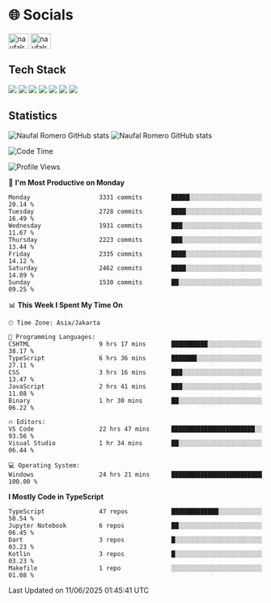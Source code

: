 <h1 align="">🌐 Socials</h1>
<p align="left">
<a href="https://linkedin.com/in/naufal-romero-putra-pratama-9ab816177/" target="blank"><img align="center" src="https://raw.githubusercontent.com/rahuldkjain/github-profile-readme-generator/master/src/images/icons/Social/linked-in-alt.svg" alt="naufalromero" height="30" width="40" /></a>
<a href="https://instagram.com/naufalromero" target="blank"><img align="center" src="https://raw.githubusercontent.com/rahuldkjain/github-profile-readme-generator/master/src/images/icons/Social/instagram.svg" alt="naufalromero" height="30" width="40" /></a>
</p>


<h2 align="">Tech Stack</h2>
<div align="">
  <img src="https://img.shields.io/badge/next.js-000000?style=for-the-badge&logo=nextdotjs&logoColor=white"/>
 <img src="https://img.shields.io/badge/typescript-%23007ACC.svg?style=for-the-badge&logo=typescript&logoColor=white"/>
 <img src="https://img.shields.io/badge/react-%2320232a.svg?style=for-the-badge&logo=react&logoColor=%2361DAFB"/>
 <img src="https://img.shields.io/badge/tailwindcss-%2338B2AC.svg?style=for-the-badge&logo=tailwind-css&logoColor=white"/>
 <img src="https://img.shields.io/badge/Prisma-3982CE?style=for-the-badge&logo=Prisma&logoColor=white"/>
 <img src="https://img.shields.io/badge/javascript-%23323330.svg?style=for-the-badge&logo=javascript&logoColor=%23F7DF1E"/>
 <img src="https://img.shields.io/badge/java-%23ED8B00.svg?style=for-the-badge&logo=openjdk&logoColor=white"/>
</div>


<h2 align="">Statistics</h2>
<div align="">
<img src="https://github-readme-stats-xi-nine-74.vercel.app/api?username=romves&show_icons=true&theme=tokyonight&include_all_commits=true&count_private=true" alt="Naufal Romero GitHub stats"/>
<img src="https://github-readme-stats-xi-nine-74.vercel.app/api/top-langs/?username=romves&theme=tokyonight&hide_border=false&include_all_commits=true&count_private=true&layout=compact" alt="Naufal Romero GitHub stats"/>
</div>

<!--START_SECTION:waka-->
![Code Time](http://img.shields.io/badge/Code%20Time-2%2C532%20hrs%2058%20mins-blue)

![Profile Views](http://img.shields.io/badge/Profile%20Views-3-blue)

📅 **I'm Most Productive on Monday** 

```text
Monday                   3331 commits        █████░░░░░░░░░░░░░░░░░░░░   20.14 % 
Tuesday                  2728 commits        ████░░░░░░░░░░░░░░░░░░░░░   16.49 % 
Wednesday                1931 commits        ███░░░░░░░░░░░░░░░░░░░░░░   11.67 % 
Thursday                 2223 commits        ███░░░░░░░░░░░░░░░░░░░░░░   13.44 % 
Friday                   2335 commits        ████░░░░░░░░░░░░░░░░░░░░░   14.12 % 
Saturday                 2462 commits        ████░░░░░░░░░░░░░░░░░░░░░   14.89 % 
Sunday                   1530 commits        ██░░░░░░░░░░░░░░░░░░░░░░░   09.25 % 
```


📊 **This Week I Spent My Time On** 

```text
🕑︎ Time Zone: Asia/Jakarta

💬 Programming Languages: 
CSHTML                   9 hrs 17 mins       ██████████░░░░░░░░░░░░░░░   38.17 % 
TypeScript               6 hrs 36 mins       ███████░░░░░░░░░░░░░░░░░░   27.11 % 
CSS                      3 hrs 16 mins       ███░░░░░░░░░░░░░░░░░░░░░░   13.47 % 
JavaScript               2 hrs 41 mins       ███░░░░░░░░░░░░░░░░░░░░░░   11.08 % 
Binary                   1 hr 30 mins        ██░░░░░░░░░░░░░░░░░░░░░░░   06.22 % 

🔥 Editors: 
VS Code                  22 hrs 47 mins      ███████████████████████░░   93.56 % 
Visual Studio            1 hr 34 mins        ██░░░░░░░░░░░░░░░░░░░░░░░   06.44 % 

💻 Operating System: 
Windows                  24 hrs 21 mins      █████████████████████████   100.00 % 
```

**I Mostly Code in TypeScript** 

```text
TypeScript               47 repos            █████████████░░░░░░░░░░░░   50.54 % 
Jupyter Notebook         6 repos             ██░░░░░░░░░░░░░░░░░░░░░░░   06.45 % 
Dart                     3 repos             █░░░░░░░░░░░░░░░░░░░░░░░░   03.23 % 
Kotlin                   3 repos             █░░░░░░░░░░░░░░░░░░░░░░░░   03.23 % 
Makefile                 1 repo              ░░░░░░░░░░░░░░░░░░░░░░░░░   01.08 % 
```




 Last Updated on 11/06/2025 01:45:41 UTC
<!--END_SECTION:waka-->
